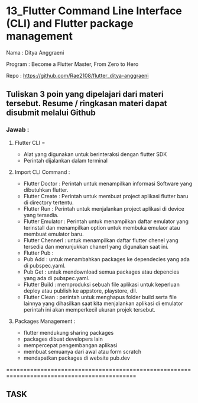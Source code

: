 # 13_Flutter Command Line Interface (CLI) and Flutter package management

Nama : Ditya Anggraeni

Program : Become a Flutter Master, From Zero to Hero

Repo : https://github.com/Rae2108/flutter_ditya-anggraeni

## Tuliskan 3 poin yang dipelajari dari materi tersebut. Resume / ringkasan materi dapat disubmit melalui Github

### Jawab : 

1. Flutter CLI = 
    - Alat yang digunakan untuk berinteraksi dengan flutter SDK
    - Perintah dijalankan dalam terminal

2. Import CLI Command :
    - Flutter Doctor : Perintah untuk menampilkan informasi Software yang dibutuhkan flutter.
    - Flutter Create : Perintah untuk membuat project aplikasi flutter baru di directory tertentu.
    - Flutter Run : Perintah untuk menjalankan project aplikasi di device yang tersedia.
    - Flutter Emulator : Perintah untuk menampilkan daftar emulator yang terinstall dan menampilkan option untuk membuka emulaor atau membuat emulator baru.
    - Flutter Chennerl : untuk menampilkan daftar flutter chenel yang tersedia dan menunjukkan chanerl yang digunakan saat ini.
    - Flutter Pub :
     - Pub Add : untuk menambahkan packages ke dependecies yang ada di pubspec.yaml.
     - Pub Get : untuk mendownload semua packages atau depencies yang ada di pubspec.yaml.
    - Flutter Build : memproduksi sebuah file aplikasi untuk keperluan deploy atau publish ke appstore, playstore, dll.
    - Flutter Clean : perintah untuk menghapus folder build serta file lainnya yang dihasilkan saat kita menjalankan aplikasi di emulator perintah ini akan memperkecil ukuran projek tersebut.

3. Packages Management :
    - flutter mendukung sharing packages
    - packages dibuat developers lain
    - mempercepat pengembangan aplikasi  
    - membuat semuanya dari awal atau form scratch
    - mendapatkan packages di website pub.dev

============================================================================================

## TASK 

 

